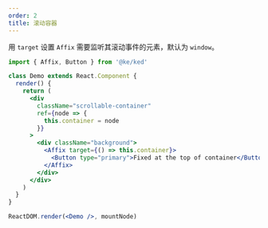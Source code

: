 ```yaml
---
order: 2
title: 滚动容器
---
```


用 `target` 设置 `Affix` 需要监听其滚动事件的元素，默认为 `window`。

```jsx
import { Affix, Button } from '@ke/ked'

class Demo extends React.Component {
  render() {
    return (
      <div
        className="scrollable-container"
        ref={node => {
          this.container = node
        }}
      >
        <div className="background">
          <Affix target={() => this.container}>
            <Button type="primary">Fixed at the top of container</Button>
          </Affix>
        </div>
      </div>
    )
  }
}

ReactDOM.render(<Demo />, mountNode)
```

<style>
#components-affix-demo-target .scrollable-container {
  height: 100px;
  overflow-y: scroll;
}
#components-affix-demo-target .background {
  padding-top: 60px;
  height: 300px;
  background-image: url('https://zos.alipayobjects.com/rmsportal/RmjwQiJorKyobvI.jpg');
}
</style>
